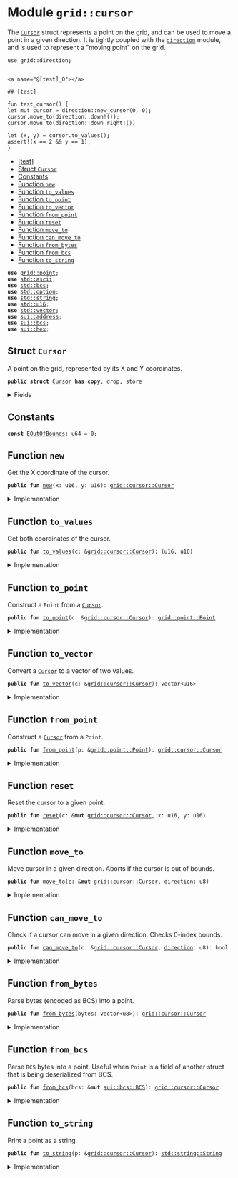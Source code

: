 
<a name="grid_cursor"></a>

# Module `grid::cursor`

The <code><a href="./cursor.md#grid_cursor_Cursor">Cursor</a></code> struct represents a point on the grid, and can be used to move
a point in a given direction. It is tightly coupled with the <code><a href="./direction.md#grid_direction">direction</a></code>
module, and is used to represent a "moving point" on the grid.

```move
use grid::direction;


<a name="@[test]_0"></a>

## [test]

fun test_cursor() {
let mut cursor = direction::new_cursor(0, 0);
cursor.move_to(direction::down!());
cursor.move_to(direction::down_right!())

let (x, y) = cursor.to_values();
assert!(x == 2 && y == 1);
}
```


-  [[test]](#@[test]_0)
-  [Struct `Cursor`](#grid_cursor_Cursor)
-  [Constants](#@Constants_1)
-  [Function `new`](#grid_cursor_new)
-  [Function `to_values`](#grid_cursor_to_values)
-  [Function `to_point`](#grid_cursor_to_point)
-  [Function `to_vector`](#grid_cursor_to_vector)
-  [Function `from_point`](#grid_cursor_from_point)
-  [Function `reset`](#grid_cursor_reset)
-  [Function `move_to`](#grid_cursor_move_to)
-  [Function `can_move_to`](#grid_cursor_can_move_to)
-  [Function `from_bytes`](#grid_cursor_from_bytes)
-  [Function `from_bcs`](#grid_cursor_from_bcs)
-  [Function `to_string`](#grid_cursor_to_string)


<pre><code><b>use</b> <a href="./point.md#grid_point">grid::point</a>;
<b>use</b> <a href="../../.doc-deps/std/ascii.md#std_ascii">std::ascii</a>;
<b>use</b> <a href="../../.doc-deps/std/bcs.md#std_bcs">std::bcs</a>;
<b>use</b> <a href="../../.doc-deps/std/option.md#std_option">std::option</a>;
<b>use</b> <a href="../../.doc-deps/std/string.md#std_string">std::string</a>;
<b>use</b> <a href="../../.doc-deps/std/u16.md#std_u16">std::u16</a>;
<b>use</b> <a href="../../.doc-deps/std/vector.md#std_vector">std::vector</a>;
<b>use</b> <a href="../../.doc-deps/sui/address.md#sui_address">sui::address</a>;
<b>use</b> <a href="../../.doc-deps/sui/bcs.md#sui_bcs">sui::bcs</a>;
<b>use</b> <a href="../../.doc-deps/sui/hex.md#sui_hex">sui::hex</a>;
</code></pre>



<a name="grid_cursor_Cursor"></a>

## Struct `Cursor`

A point on the grid, represented by its X and Y coordinates.


<pre><code><b>public</b> <b>struct</b> <a href="./cursor.md#grid_cursor_Cursor">Cursor</a> <b>has</b> <b>copy</b>, drop, store
</code></pre>



<details>
<summary>Fields</summary>


<dl>
<dt>
<code>0: u16</code>
</dt>
<dd>
</dd>
<dt>
<code>1: u16</code>
</dt>
<dd>
</dd>
</dl>


</details>

<a name="@Constants_1"></a>

## Constants


<a name="grid_cursor_EOutOfBounds"></a>



<pre><code><b>const</b> <a href="./cursor.md#grid_cursor_EOutOfBounds">EOutOfBounds</a>: u64 = 0;
</code></pre>



<a name="grid_cursor_new"></a>

## Function `new`

Get the X coordinate of the cursor.


<pre><code><b>public</b> <b>fun</b> <a href="./cursor.md#grid_cursor_new">new</a>(x: u16, y: u16): <a href="./cursor.md#grid_cursor_Cursor">grid::cursor::Cursor</a>
</code></pre>



<details>
<summary>Implementation</summary>


<pre><code><b>public</b> <b>fun</b> <a href="./cursor.md#grid_cursor_new">new</a>(x: u16, y: u16): <a href="./cursor.md#grid_cursor_Cursor">Cursor</a> { <a href="./cursor.md#grid_cursor_Cursor">Cursor</a>(x, y) }
</code></pre>



</details>

<a name="grid_cursor_to_values"></a>

## Function `to_values`

Get both coordinates of the cursor.


<pre><code><b>public</b> <b>fun</b> <a href="./cursor.md#grid_cursor_to_values">to_values</a>(c: &<a href="./cursor.md#grid_cursor_Cursor">grid::cursor::Cursor</a>): (u16, u16)
</code></pre>



<details>
<summary>Implementation</summary>


<pre><code><b>public</b> <b>fun</b> <a href="./cursor.md#grid_cursor_to_values">to_values</a>(c: &<a href="./cursor.md#grid_cursor_Cursor">Cursor</a>): (u16, u16) {
    <b>let</b> <a href="./cursor.md#grid_cursor_Cursor">Cursor</a>(x, y) = c;
    (*x, *y)
}
</code></pre>



</details>

<a name="grid_cursor_to_point"></a>

## Function `to_point`

Construct a <code>Point</code> from a <code><a href="./cursor.md#grid_cursor_Cursor">Cursor</a></code>.


<pre><code><b>public</b> <b>fun</b> <a href="./cursor.md#grid_cursor_to_point">to_point</a>(c: &<a href="./cursor.md#grid_cursor_Cursor">grid::cursor::Cursor</a>): <a href="./point.md#grid_point_Point">grid::point::Point</a>
</code></pre>



<details>
<summary>Implementation</summary>


<pre><code><b>public</b> <b>fun</b> <a href="./cursor.md#grid_cursor_to_point">to_point</a>(c: &<a href="./cursor.md#grid_cursor_Cursor">Cursor</a>): Point { <a href="./point.md#grid_point_new">point::new</a>(c.0, c.1) }
</code></pre>



</details>

<a name="grid_cursor_to_vector"></a>

## Function `to_vector`

Convert a <code><a href="./cursor.md#grid_cursor_Cursor">Cursor</a></code> to a vector of two values.


<pre><code><b>public</b> <b>fun</b> <a href="./cursor.md#grid_cursor_to_vector">to_vector</a>(c: &<a href="./cursor.md#grid_cursor_Cursor">grid::cursor::Cursor</a>): vector&lt;u16&gt;
</code></pre>



<details>
<summary>Implementation</summary>


<pre><code><b>public</b> <b>fun</b> <a href="./cursor.md#grid_cursor_to_vector">to_vector</a>(c: &<a href="./cursor.md#grid_cursor_Cursor">Cursor</a>): vector&lt;u16&gt; { vector[c.0, c.1] }
</code></pre>



</details>

<a name="grid_cursor_from_point"></a>

## Function `from_point`

Construct a <code><a href="./cursor.md#grid_cursor_Cursor">Cursor</a></code> from a <code>Point</code>.


<pre><code><b>public</b> <b>fun</b> <a href="./cursor.md#grid_cursor_from_point">from_point</a>(p: &<a href="./point.md#grid_point_Point">grid::point::Point</a>): <a href="./cursor.md#grid_cursor_Cursor">grid::cursor::Cursor</a>
</code></pre>



<details>
<summary>Implementation</summary>


<pre><code><b>public</b> <b>fun</b> <a href="./cursor.md#grid_cursor_from_point">from_point</a>(p: &Point): <a href="./cursor.md#grid_cursor_Cursor">Cursor</a> {
    <b>let</b> (x, y) = p.<a href="./cursor.md#grid_cursor_to_values">to_values</a>();
    <a href="./cursor.md#grid_cursor_Cursor">Cursor</a>(x, y)
}
</code></pre>



</details>

<a name="grid_cursor_reset"></a>

## Function `reset`

Reset the cursor to a given point.


<pre><code><b>public</b> <b>fun</b> <a href="./cursor.md#grid_cursor_reset">reset</a>(c: &<b>mut</b> <a href="./cursor.md#grid_cursor_Cursor">grid::cursor::Cursor</a>, x: u16, y: u16)
</code></pre>



<details>
<summary>Implementation</summary>


<pre><code><b>public</b> <b>fun</b> <a href="./cursor.md#grid_cursor_reset">reset</a>(c: &<b>mut</b> <a href="./cursor.md#grid_cursor_Cursor">Cursor</a>, x: u16, y: u16) {
    c.0 = x;
    c.1 = y;
}
</code></pre>



</details>

<a name="grid_cursor_move_to"></a>

## Function `move_to`

Move cursor in a given direction. Aborts if the cursor is out of bounds.


<pre><code><b>public</b> <b>fun</b> <a href="./cursor.md#grid_cursor_move_to">move_to</a>(c: &<b>mut</b> <a href="./cursor.md#grid_cursor_Cursor">grid::cursor::Cursor</a>, <a href="./direction.md#grid_direction">direction</a>: u8)
</code></pre>



<details>
<summary>Implementation</summary>


<pre><code><b>public</b> <b>fun</b> <a href="./cursor.md#grid_cursor_move_to">move_to</a>(c: &<b>mut</b> <a href="./cursor.md#grid_cursor_Cursor">Cursor</a>, <a href="./direction.md#grid_direction">direction</a>: u8) {
    <b>let</b> <a href="./cursor.md#grid_cursor_Cursor">Cursor</a>(x, y) = c;
    <b>if</b> (<a href="./direction.md#grid_direction">direction</a> & up!() &gt; 0) {
        <b>assert</b>!(*x &gt; 0, <a href="./cursor.md#grid_cursor_EOutOfBounds">EOutOfBounds</a>);
        *x = *x - 1;
    } <b>else</b> <b>if</b> (<a href="./direction.md#grid_direction">direction</a> & down!() &gt; 0) {
        *x = *x + 1;
    };
    <b>if</b> (<a href="./direction.md#grid_direction">direction</a> & left!() &gt; 0) {
        <b>assert</b>!(*y &gt; 0, <a href="./cursor.md#grid_cursor_EOutOfBounds">EOutOfBounds</a>);
        *y = *y - 1;
    } <b>else</b> <b>if</b> (<a href="./direction.md#grid_direction">direction</a> & right!() &gt; 0) {
        *y = *y + 1;
    };
}
</code></pre>



</details>

<a name="grid_cursor_can_move_to"></a>

## Function `can_move_to`

Check if a cursor can move in a given direction. Checks 0-index bounds.


<pre><code><b>public</b> <b>fun</b> <a href="./cursor.md#grid_cursor_can_move_to">can_move_to</a>(c: &<a href="./cursor.md#grid_cursor_Cursor">grid::cursor::Cursor</a>, <a href="./direction.md#grid_direction">direction</a>: u8): bool
</code></pre>



<details>
<summary>Implementation</summary>


<pre><code><b>public</b> <b>fun</b> <a href="./cursor.md#grid_cursor_can_move_to">can_move_to</a>(c: &<a href="./cursor.md#grid_cursor_Cursor">Cursor</a>, <a href="./direction.md#grid_direction">direction</a>: u8): bool {
    <b>let</b> <a href="./cursor.md#grid_cursor_Cursor">Cursor</a>(x, y) = c;
    <b>let</b> is_up = <a href="./direction.md#grid_direction">direction</a> & up!() &gt; 0;
    <b>let</b> is_left = <a href="./direction.md#grid_direction">direction</a> & left!() &gt; 0;
    (is_up && *x &gt; 0 || !is_up) && (is_left && *y &gt; 0 || !is_left)
}
</code></pre>



</details>

<a name="grid_cursor_from_bytes"></a>

## Function `from_bytes`

Parse bytes (encoded as BCS) into a point.


<pre><code><b>public</b> <b>fun</b> <a href="./cursor.md#grid_cursor_from_bytes">from_bytes</a>(bytes: vector&lt;u8&gt;): <a href="./cursor.md#grid_cursor_Cursor">grid::cursor::Cursor</a>
</code></pre>



<details>
<summary>Implementation</summary>


<pre><code><b>public</b> <b>fun</b> <a href="./cursor.md#grid_cursor_from_bytes">from_bytes</a>(bytes: vector&lt;u8&gt;): <a href="./cursor.md#grid_cursor_Cursor">Cursor</a> {
    <a href="./cursor.md#grid_cursor_from_bcs">from_bcs</a>(&<b>mut</b> bcs::new(bytes))
}
</code></pre>



</details>

<a name="grid_cursor_from_bcs"></a>

## Function `from_bcs`

Parse <code>BCS</code> bytes into a point. Useful when <code>Point</code> is a field of another
struct that is being deserialized from BCS.


<pre><code><b>public</b> <b>fun</b> <a href="./cursor.md#grid_cursor_from_bcs">from_bcs</a>(bcs: &<b>mut</b> <a href="../../.doc-deps/sui/bcs.md#sui_bcs_BCS">sui::bcs::BCS</a>): <a href="./cursor.md#grid_cursor_Cursor">grid::cursor::Cursor</a>
</code></pre>



<details>
<summary>Implementation</summary>


<pre><code><b>public</b> <b>fun</b> <a href="./cursor.md#grid_cursor_from_bcs">from_bcs</a>(bcs: &<b>mut</b> BCS): <a href="./cursor.md#grid_cursor_Cursor">Cursor</a> {
    <a href="./cursor.md#grid_cursor_Cursor">Cursor</a>(bcs.peel_u16(), bcs.peel_u16())
}
</code></pre>



</details>

<a name="grid_cursor_to_string"></a>

## Function `to_string`

Print a point as a string.


<pre><code><b>public</b> <b>fun</b> <a href="./cursor.md#grid_cursor_to_string">to_string</a>(p: &<a href="./cursor.md#grid_cursor_Cursor">grid::cursor::Cursor</a>): <a href="../../.doc-deps/std/string.md#std_string_String">std::string::String</a>
</code></pre>



<details>
<summary>Implementation</summary>


<pre><code><b>public</b> <b>fun</b> <a href="./cursor.md#grid_cursor_to_string">to_string</a>(p: &<a href="./cursor.md#grid_cursor_Cursor">Cursor</a>): String {
    <b>let</b> <b>mut</b> str = b"(".<a href="./cursor.md#grid_cursor_to_string">to_string</a>();
    <b>let</b> <a href="./cursor.md#grid_cursor_Cursor">Cursor</a>(x, y) = *p;
    str.append(x.<a href="./cursor.md#grid_cursor_to_string">to_string</a>());
    str.append_utf8(b", ");
    str.append(y.<a href="./cursor.md#grid_cursor_to_string">to_string</a>());
    str.append_utf8(b")");
    str
}
</code></pre>



</details>
